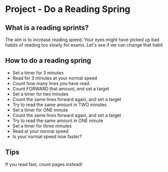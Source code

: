 # Project - Do a Reading Spring

## What is a reading sprints?
The aim is to increase reading speed. Your eyes  might have picked up bad habits of reading too slowly for exams. Let's see if we can change that habit


## How to do a reading spring 
* Set a timer for 3 minutes
* Read for 3 minutes at your normal speed
* Count how many lines you have read. 
* Count FORWARD that amount, and set a target 
* Set a timer for two minutes
* Count the same lines forward again, and set a target 
* Try to read the same amount in TWO minutes
* Set a timer for ONE minute
* Count the same lines forward again, and set a target 
* Try to read the same amount in ONE minute
* Set a timer for three minutes
* Read at your normal speed
* Is your normal speed now faster?

## Tips
If you read fast, count pages instead!
